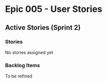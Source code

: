 # Epic 005 - User Stories

## Active Stories (Sprint 2)

### Stories
No stories assigned yet

### Backlog Items
To be refined
